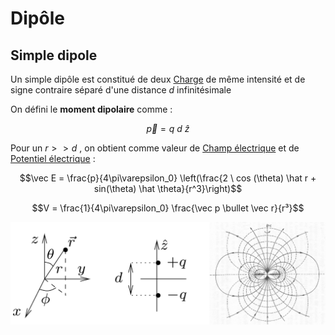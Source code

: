 # Dipôle

## Simple dipole

Un simple dipôle est constitué de deux [Charge](Charge.md) de même intensité et de signe contraire séparé d'une distance $d$ infinitésimale

On défini le **moment dipolaire** comme :

$$\vec p = q \ d \ \hat z$$

Pour un $r >> d$ , on obtient comme valeur de [Champ électrique](Champ%20électrique.md) et de [Potentiel électrique](Potentiel%20électrique.md) :

$$\vec E = \frac{p}{4\pi\varepsilon_0} \left(\frac{2 \ cos (\theta) \hat r + sin(\theta) \hat \theta}{r^3}\right)$$

$$V = \frac{1}{4\pi\varepsilon_0} \frac{\vec p \bullet \vec r}{r³}$$

![](attachments/Pasted%20image%2020230712170846.png)